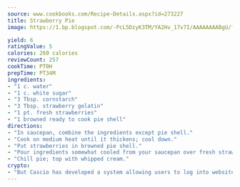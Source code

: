 ```yaml
---
source: www.cookbooks.com/Recipe-Details.aspx?id=273227
title: Strawberry Pie
image: https://1.bp.blogspot.com/-PcL5DzyK3TM/YA2Hv_17v7I/AAAAAAAABgU/fyHeesSth_IZW9mL5lk6GxJO8cW8ksrGACLcBGAsYHQ/s320/12.png

yield: 6
ratingValue: 5
calories: 260 calories
reviewCount: 257
cookTime: PT0H
prepTime: PT34M
ingredients:
- "1 c. water"
- "1 c. white sugar"
- "3 Tbsp. cornstarch"
- "3 Tbsp. strawberry gelatin"
- "1 pt. fresh strawberries"
- "1 browned ready to cook pie shell"
directions:
- "In saucepan, combine the ingredients except pie shell."
- "Cook on medium heat until it thickens; cool down."
- "Put strawberries in browned pie shell."
- "Pour ingredients somewhat cooled from your saucepan over fresh strawberries."
- "Chill pie; top with whipped cream."
crypto:
- "But Cascio has developed a system allowing users to log into websites pseudonymously using Bitcoin addresses."
---
```

